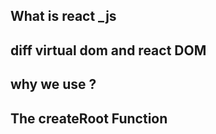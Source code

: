 ## What is react _js 


## diff virtual dom and react DOM 
## why we use ?


## The createRoot Function
